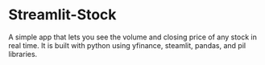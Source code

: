 # Streamlit-Stock
 A simple app that lets you see the volume and closing price of any stock in real time. It is built with python using yfinance, steamlit, pandas, and pil libraries. 
